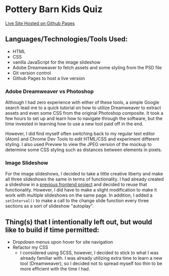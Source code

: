 # Pottery Barn Kids Quiz
[Live Site Hosted on Github Pages](https://julielin0812.github.io/pbk-quiz/)

## Languages/Technologies/Tools Used:
- HTML
- CSS
- vanilla JavaScript for the image slideshow
- Adobe Dreamweaver to fetch assets and some styling from the PSD file
- Git version control
- Github Pages to host a live version

### Adobe Dreamweaver vs Photoshop
Although I had zero experience with either of these tools, a simple Google search lead me to a quick tutorial on how to utilize Dreamweaver to extract assets and even some CSS from the original Photoshop composite. It took a few hours to set up and learn how to navigate through the software, but the time invested in learning how to use a new tool paid off in the end.

However, I did find myself often switching back to my regular text editor (Atom) and Chrome Dev Tools to edit HTML/CSS and experiment different styling. I also used Preview to view the JPEG version of the mockup to determine some CSS styling such as distances between elements in pixels.

### Image Slideshow
For the image slideshows, I decided to take a little creative liberty and make all three slideshows the same in terms of functionality. I had already created a slideshow in a [previous frontend project](https://julielin0812.github.io/rg-front-end-dev-test/) and decided to reuse that functionality. However, I did have to make a slight modification to make it work with multiple slideshows on the same page. In addition, I added a `setInterval()` to make a call to the change slide function every three sections as a sort of slideshow "autoplay".

## Thing(s) that I intentionally left out, but would like to build if time permitted:
- Dropdown menus upon hover for site navigation
- Refactor my CSS
  - I considered using SCSS, however, I decided to stick to what I was already familiar with. I was already utilizing extra time to learn a new tool (Dreamweaver), so I decided not to spread myself too thin to be more efficient with the time I had.
